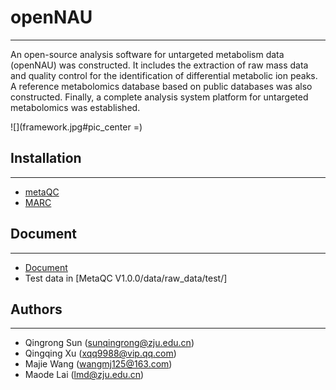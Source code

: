 # openNAU
___
An open-source analysis software for untargeted metabolism data (openNAU) was constructed. It includes the extraction of raw mass data and quality control for the identification of differential metabolic ion peaks. A reference metabolomics database based on public databases was also constructed. Finally, a complete analysis system platform for untargeted metabolomics was established.

![](framework.jpg#pic_center =)

## Installation
___

* [metaQC](MetaQC%20V1.0.0/README.md)
* [MARC](MARC%20V1.0.0/README.md)

## Document 
___
* [Document](Document.pdf)
* Test data in [MetaQC V1.0.0/data/raw_data/test/]

## Authors
___
* Qingrong Sun ([sunqingrong@zju.edu.cn](sunqingrong@zju.edu.cn))
* Qingqing Xu ([xqq9988@vip.qq.com](xqq9988@vip.qq.com))
* Majie Wang ([wangmj125@163.com](wangmj125@163.com))
* Maode Lai ([lmd@zju.edu.cn](lmd@zju.edu.cn))
